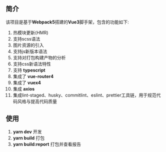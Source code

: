 ## 简介
该项目是基于**Webpack5**搭建的**Vue3**脚手架，包含的功能如下:

1. 热模块更新(HMR)
2. 支持scss语法
3. 图片资源的引入
4. 支持js新版本语法
5. 支持对打包构建产物的分析
6. 支持css新语法特性
7. 支持 **typescript**
8. 集成了 **vue-router4** 
9. 集成了 **vuex4**
10. 集成 **axios**
11. 集成lint-staged、husky、commitlint、eslint、prettier工具链，用于规范代码风格与提高代码质量

## 使用
1. **yarn dev** 开发
2. **yarn build** 打包
3. **yarn build:report** 打包并查看报告
